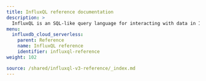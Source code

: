 ```yaml
---
title: InfluxQL reference documentation
description: >
  InfluxQL is an SQL-like query language for interacting with data in InfluxDB.
menu:
  influxdb_cloud_serverless:
    parent: Reference
    name: InfluxQL reference
    identifier: influxql-reference
weight: 102

source: /shared/influxql-v3-reference/_index.md
---
```

